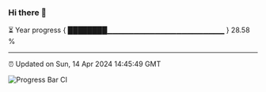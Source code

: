 ### Hi there 👋

⏳ Year progress { ████████▁▁▁▁▁▁▁▁▁▁▁▁▁▁▁▁▁▁▁▁▁▁ } 28.58 %

---

⏰ Updated on Sun, 14 Apr 2024 14:45:49 GMT

![Progress Bar CI](https://github.com/liununu/liununu/workflows/Progress%20Bar%20CI/badge.svg)
